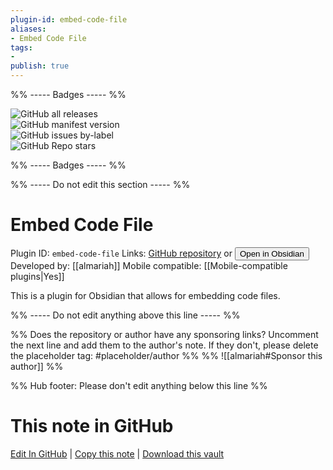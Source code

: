 ```yaml
---
plugin-id: embed-code-file
aliases:
- Embed Code File
tags: 
- 
publish: true
---
```


%% ----- Badges ----- %%

![GitHub all releases](https://img.shields.io/github/downloads/almariah/embed-code-file/total?color=573E7A&logo=github&style=for-the-badge)   
![GitHub manifest version](https://img.shields.io/github/manifest-json/v/almariah/embed-code-file?color=573E7A&logo=github&style=for-the-badge)   
![GitHub issues by-label](https://img.shields.io/github/issues/almariah/embed-code-file/help%20wanted?color=573E7A&logo=github&style=for-the-badge)   
![GitHub Repo stars](https://img.shields.io/github/stars/almariah/embed-code-file?color=573E7A&logo=github&style=for-the-badge)

%% ----- Badges ----- %%

%% ----- Do not edit this section ----- %%

# Embed Code File

Plugin ID: `embed-code-file`
Links: [GitHub repository](https://github.com/almariah/embed-code-file) or [<button id=HH>Open in Obsidian</button>](obsidian://show-plugin?id=embed-code-file)
Developed by: [[almariah]]
Mobile compatible: [[Mobile-compatible plugins|Yes]]

This is a plugin for Obsidian that allows for embedding code files.

%% ----- Do not edit anything above this line ----- %% 

%% Does the repository or author have any sponsoring links? Uncomment the next line and add them to the author's note. If they don't, please delete the placeholder tag: #placeholder/author %%
%% ![[almariah#Sponsor this author]] %%

%% Hub footer: Please don't edit anything below this line %%

# This note in GitHub

<span class="git-footer">[Edit In GitHub](https://github.dev/obsidian-community/obsidian-hub/blob/main/02%20-%20Community%20Expansions/02.05%20All%20Community%20Expansions/Plugins/embed-code-file.md "git-hub-edit-note") | [Copy this note](https://raw.githubusercontent.com/obsidian-community/obsidian-hub/main/02%20-%20Community%20Expansions/02.05%20All%20Community%20Expansions/Plugins/embed-code-file.md "git-hub-copy-note") | [Download this vault](https://github.com/obsidian-community/obsidian-hub/archive/refs/heads/main.zip "git-hub-download-vault") </span>
